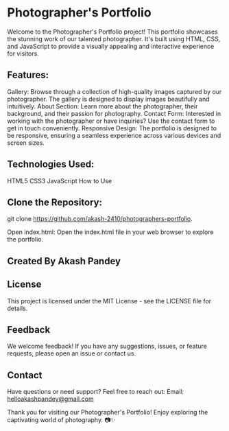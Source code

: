 # Photographer's Portfolio

Welcome to the Photographer's Portfolio project! This portfolio showcases the stunning work of our talented photographer. It's built using HTML, CSS, and JavaScript to provide a visually appealing and interactive experience for visitors.

## Features:

Gallery: Browse through a collection of high-quality images captured by our photographer. The gallery is designed to display images beautifully and intuitively.
About Section: Learn more about the photographer, their background, and their passion for photography.
Contact Form: Interested in working with the photographer or have inquiries? Use the contact form to get in touch conveniently.
Responsive Design: The portfolio is designed to be responsive, ensuring a seamless experience across various devices and screen sizes.

## Technologies Used:

HTML5
CSS3
JavaScript
How to Use

## Clone the Repository:
git clone https://github.com/akash-2410/photographers-portfolio.

Open index.html:
Open the index.html file in your web browser to explore the portfolio.

## Created By Akash Pandey

## License 
This project is licensed under the MIT License - see the LICENSE file for details.

## Feedback
We welcome feedback! If you have any suggestions, issues, or feature requests, please open an issue or contact us.

## Contact
Have questions or need support? Feel free to reach out:
Email: helloakashpandey@gmail.com

Thank you for visiting our Photographer's Portfolio! Enjoy exploring the captivating world of photography. 📷✨





